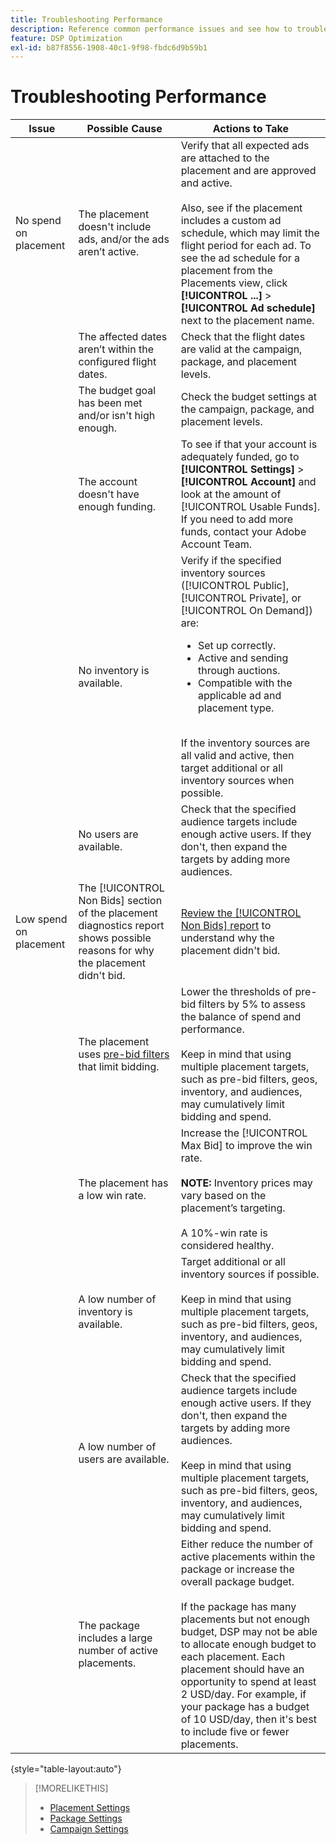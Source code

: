 ```yaml
---
title: Troubleshooting Performance
description: Reference common performance issues and see how to troubleshoot them.
feature: DSP Optimization
exl-id: b87f8556-1908-40c1-9f98-fbdc6d9b59b1
---
```

# Troubleshooting Performance

| Issue | Possible Cause | Actions to Take|
| --- | --- | --- |
| No spend on placement | The placement doesn't include ads, and/or the ads aren’t active. | Verify that all expected ads are attached to the placement and are approved and active.<br><br>Also, see if the placement includes a custom ad schedule, which may limit the flight period for each ad. To see the ad schedule for a placement from the Placements view, click  **[!UICONTROL ...]** > **[!UICONTROL Ad schedule]** next to the placement name. |
| | The affected dates aren’t within the configured flight dates. | Check that the flight dates are valid at the campaign, package, and placement level​s. |
| | The budget goal has been met and/or isn't high enough. | Check the budget settings at the campaign, package, and placement levels. |
| | The account doesn't have enough funding. | To see if that your account is adequately funded, go to **[!UICONTROL Settings]** > **[!UICONTROL Account]** and look at the amount of [!UICONTROL Usable Funds]. If you need to add more funds, contact your Adobe Account Team. |
| | No inventory is available. | Verify if the specified inventory sources ([!UICONTROL Public], [!UICONTROL Private], or [!UICONTROL On Demand]) are:<ul><li>Set up correctly.</li><li>Active and sending through auctions.</li><li>Compatible with the applicable ad and placement type.</li></ul><br>If the inventory sources are all valid and active, then target additional or all inventory sources when possible. |
| | No users are available. | Check that the specified audience targets include enough active users. If they don't, then expand the targets by adding more audiences. |
| Low spend on placement | The [!UICONTROL Non Bids] section of the placement diagnostics report shows possible reasons for why the placement didn't bid. | [Review the [!UICONTROL Non Bids] report](/help/dsp/campaign-management/reports/placement-diagnostics.md) to understand why the placement didn't bid.  <!-- add link/edit text when file available: See the [in-depth guide to possible Non-Bid Reasons (NBR)](link) for more information. --> |
| | The placement uses [pre-bid filters](/help/dsp/campaign-management/placements/placement-settings.md) that limit bidding. | Lower the thresholds of pre-bid filters by 5% to assess the balance of spend and performance. <!-- wording? and are users just supposed to manually monitor whether it makes a difference? --><br><br>Keep in mind that using multiple placement targets, such as pre-bid filters, geos, inventory, and audiences, may cumulatively limit bidding and spend. |
| | The placement has a low win rate. | Increase the [!UICONTROL Max Bid] to improve the win rate.<br><br><b>NOTE:</b> Inventory prices may vary based on the placement’s targeting.<br><br>A 10%-win rate is considered healthy. |
| | A low number of inventory is available. | Target additional or all inventory sources if possible.<br><br>Keep in mind that using multiple placement targets, such as pre-bid filters, geos, inventory, and audiences, may cumulatively limit bidding and spend. |
| | A low number of users are available. | Check that the specified audience targets include enough active users. If they don't, then expand the targets by adding more audiences.<br><br>Keep in mind that using multiple placement targets, such as pre-bid filters, geos, inventory, and audiences, may cumulatively limit bidding and spend. |
| | The package includes a large number of active placements. | Either reduce the number of active placements within the package or increase the overall package budget.<br><br>If the package has many placements but not enough budget, DSP may not be able to allocate enough budget to each placement. Each placement should have an opportunity to spend at least 2 USD/day. For example, if your package has a budget of 10 USD/day, then it's best to include five or fewer placements. ​|

{style="table-layout:auto"}

>[!MORELIKETHIS]
>
>* [Placement Settings](/help/dsp/campaign-management/placements/placement-settings.md)
>* [Package Settings](/help/dsp/campaign-management/packages/package-settings.md)
>* [Campaign Settings](/help/dsp/campaign-management/campaigns/campaign-settings.md)

